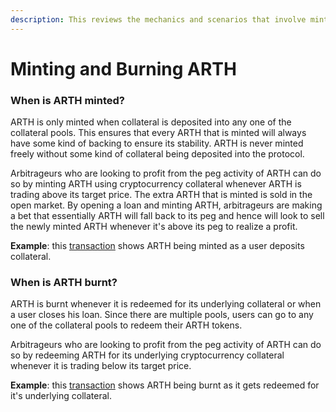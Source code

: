 ```yaml
---
description: This reviews the mechanics and scenarios that involve minting and burning ARTH
---
```


# Minting and Burning ARTH

### When is ARTH minted?

ARTH is only minted when collateral is deposited into any one of the collateral pools. This ensures that every ARTH that is minted will always have some kind of backing to ensure its stability. ARTH is never minted freely without some kind of collateral being deposited into the protocol.

Arbitrageurs who are looking to profit from the peg activity of ARTH can do so by minting ARTH using cryptocurrency collateral whenever ARTH is trading above its target price. The extra ARTH that is minted is sold in the open market. By opening a loan and minting ARTH, arbitrageurs are making a bet that essentially ARTH will fall back to its peg and hence will look to sell the newly minted ARTH whenever it's above its peg to realize a profit.

**Example**: this [transaction](https://bscscan.com/tx/0x804ee3393802838218a091f89d3b6f0d79968e20340b5fd73afbb3265f11fd2d) shows ARTH being minted as a user deposits collateral.

### When is ARTH burnt?

ARTH is burnt whenever it is redeemed for its underlying collateral or when a user closes his loan. Since there are multiple pools, users can go to any one of the collateral pools to redeem their ARTH tokens.

Arbitrageurs who are looking to profit from the peg activity of ARTH can do so by redeeming ARTH for its underlying cryptocurrency collateral whenever it is trading below its target price.&#x20;

**Example**: this [transaction](https://bscscan.com/tx/0x4f267cd3901155b91e35ad3b541784edf9f7bb286360919d017427ed6f809ac4) shows ARTH being burnt as it gets redeemed for it's underlying collateral.
